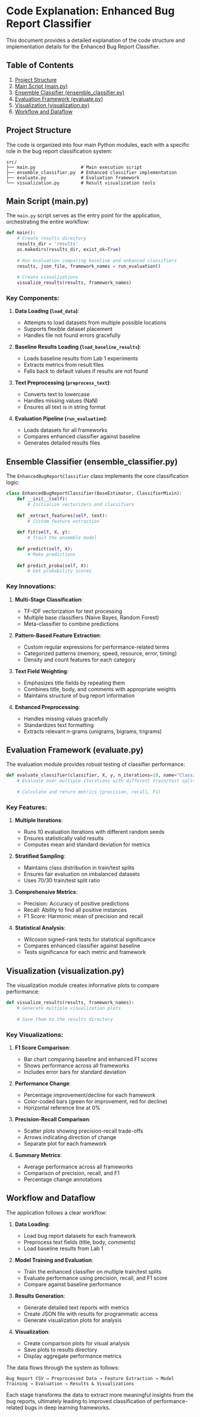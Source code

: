 # Code Explanation: Enhanced Bug Report Classifier

This document provides a detailed explanation of the code structure and implementation details for the Enhanced Bug Report Classifier.

## Table of Contents

1. [Project Structure](#project-structure)
2. [Main Script (main.py)](#main-script-mainpy)
3. [Ensemble Classifier (ensemble_classifier.py)](#ensemble-classifier-ensemble_classifierpy)
4. [Evaluation Framework (evaluate.py)](#evaluation-framework-evaluatepy)
5. [Visualization (visualization.py)](#visualization-visualizationpy)
6. [Workflow and Dataflow](#workflow-and-dataflow)

## Project Structure

The code is organized into four main Python modules, each with a specific role in the bug report classification system:

```
src/
├── main.py                 # Main execution script
├── ensemble_classifier.py  # Enhanced classifier implementation
├── evaluate.py             # Evaluation framework
└── visualization.py        # Result visualization tools
```

## Main Script (main.py)

The `main.py` script serves as the entry point for the application, orchestrating the entire workflow:

```python
def main():
    # Create results directory
    results_dir = 'results'
    os.makedirs(results_dir, exist_ok=True)
    
    # Run evaluation comparing baseline and enhanced classifiers
    results, json_file, framework_names = run_evaluation()
    
    # Create visualizations
    visualize_results(results, framework_names)
```

### Key Components:

1. **Data Loading (`load_data`)**:
   - Attempts to load datasets from multiple possible locations
   - Supports flexible dataset placement
   - Handles file not found errors gracefully

2. **Baseline Results Loading (`load_baseline_results`)**:
   - Loads baseline results from Lab 1 experiments
   - Extracts metrics from result files
   - Falls back to default values if results are not found

3. **Text Preprocessing (`preprocess_text`)**:
   - Converts text to lowercase
   - Handles missing values (NaN)
   - Ensures all text is in string format

4. **Evaluation Pipeline (`run_evaluation`)**:
   - Loads datasets for all frameworks
   - Compares enhanced classifier against baseline
   - Generates detailed results files

## Ensemble Classifier (ensemble_classifier.py)

The `EnhancedBugReportClassifier` class implements the core classification logic:

```python
class EnhancedBugReportClassifier(BaseEstimator, ClassifierMixin):
    def __init__(self):
        # Initialize vectorizers and classifiers
        
    def _extract_features(self, text):
        # Custom feature extraction
        
    def fit(self, X, y):
        # Train the ensemble model
        
    def predict(self, X):
        # Make predictions
        
    def predict_proba(self, X):
        # Get probability scores
```

### Key Innovations:

1. **Multi-Stage Classification**:
   - TF-IDF vectorization for text processing
   - Multiple base classifiers (Naive Bayes, Random Forest)
   - Meta-classifier to combine predictions

2. **Pattern-Based Feature Extraction**:
   - Custom regular expressions for performance-related terms
   - Categorized patterns (memory, speed, resource, error, timing)
   - Density and count features for each category

3. **Text Field Weighting**:
   - Emphasizes title fields by repeating them
   - Combines title, body, and comments with appropriate weights
   - Maintains structure of bug report information

4. **Enhanced Preprocessing**:
   - Handles missing values gracefully
   - Standardizes text formatting
   - Extracts relevant n-grams (unigrams, bigrams, trigrams)

## Evaluation Framework (evaluate.py)

The evaluation module provides robust testing of classifier performance:

```python
def evaluate_classifier(classifier, X, y, n_iterations=10, name="Classifier"):
    # Evaluate over multiple iterations with different train/test splits
    
    # Calculate and return metrics (precision, recall, F1)
```

### Key Features:

1. **Multiple Iterations**:
   - Runs 10 evaluation iterations with different random seeds
   - Ensures statistically valid results
   - Computes mean and standard deviation for metrics

2. **Stratified Sampling**:
   - Maintains class distribution in train/test splits
   - Ensures fair evaluation on imbalanced datasets
   - Uses 70/30 train/test split ratio

3. **Comprehensive Metrics**:
   - Precision: Accuracy of positive predictions
   - Recall: Ability to find all positive instances
   - F1 Score: Harmonic mean of precision and recall

4. **Statistical Analysis**:
   - Wilcoxon signed-rank tests for statistical significance
   - Compares enhanced classifier against baseline
   - Tests significance for each metric and framework

## Visualization (visualization.py)

The visualization module creates informative plots to compare performance:

```python
def visualize_results(results, framework_names):
    # Generate multiple visualization plots
    
    # Save them to the results directory
```

### Key Visualizations:

1. **F1 Score Comparison**:
   - Bar chart comparing baseline and enhanced F1 scores
   - Shows performance across all frameworks
   - Includes error bars for standard deviation

2. **Performance Change**:
   - Percentage improvement/decline for each framework
   - Color-coded bars (green for improvement, red for decline)
   - Horizontal reference line at 0%

3. **Precision-Recall Comparison**:
   - Scatter plots showing precision-recall trade-offs
   - Arrows indicating direction of change
   - Separate plot for each framework

4. **Summary Metrics**:
   - Average performance across all frameworks
   - Comparison of precision, recall, and F1
   - Percentage change annotations

## Workflow and Dataflow

The application follows a clear workflow:

1. **Data Loading**:
   - Load bug report datasets for each framework
   - Preprocess text fields (title, body, comments)
   - Load baseline results from Lab 1

2. **Model Training and Evaluation**:
   - Train the enhanced classifier on multiple train/test splits
   - Evaluate performance using precision, recall, and F1 score
   - Compare against baseline performance

3. **Results Generation**:
   - Generate detailed text reports with metrics
   - Create JSON file with results for programmatic access
   - Generate visualization plots for analysis

4. **Visualization**:
   - Create comparison plots for visual analysis
   - Save plots to results directory
   - Display aggregate performance metrics

The data flows through the system as follows:

```
Bug Report CSV → Preprocessed Data → Feature Extraction → Model Training → Evaluation → Results & Visualizations
```

Each stage transforms the data to extract more meaningful insights from the bug reports, ultimately leading to improved classification of performance-related bugs in deep learning frameworks. 